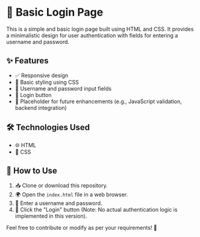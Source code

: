 # 🔐 Basic Login Page

This is a simple and basic login page built using HTML and CSS. It provides a minimalistic design for user authentication with fields for entering a username and password.

## ✨ Features
- ✅ Responsive design
- 🎨 Basic styling using CSS
- 🔑 Username and password input fields
- 🚀 Login button
- 🔧 Placeholder for future enhancements (e.g., JavaScript validation, backend integration)

## 🛠️ Technologies Used
- 🌐 HTML
- 🎨 CSS

## 📌 How to Use
1. 📥 Clone or download this repository.
2. 🌍 Open the `index.html` file in a web browser.
3. 📝 Enter a username and password.
4. 🔘 Click the "Login" button (Note: No actual authentication logic is implemented in this version).


Feel free to contribute or modify as per your requirements! 🚀

